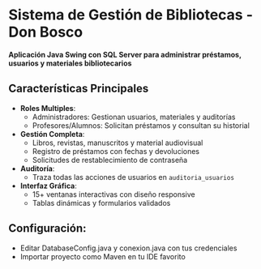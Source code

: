 # Sistema de Gestión de Bibliotecas - Don Bosco  
**Aplicación Java Swing con SQL Server para administrar préstamos, usuarios y materiales bibliotecarios**

## Características Principales  
- **Roles Multiples**:  
  - Administradores: Gestionan usuarios, materiales y auditorías  
  - Profesores/Alumnos: Solicitan préstamos y consultan su historial  
- **Gestión Completa**:  
  - Libros, revistas, manuscritos y material audiovisual  
  - Registro de préstamos con fechas y devoluciones  
  - Solicitudes de restablecimiento de contraseña  
- **Auditoría**:  
  - Traza todas las acciones de usuarios en `auditoria_usuarios`  
- **Interfaz Gráfica**:  
  - 15+ ventanas interactivas con diseño responsive  
  - Tablas dinámicas y formularios validados  

## Configuración:
- Editar DatabaseConfig.java y conexion.java con tus credenciales
- Importar proyecto como Maven en tu IDE favorito
